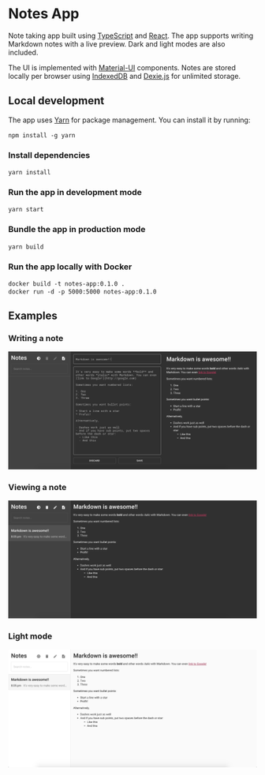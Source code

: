 # Notes App

Note taking app built using [TypeScript](https://github.com/microsoft/TypeScript) and [React](https://github.com/facebook/react). The app supports writing Markdown notes with a live preview. Dark and light modes are also included.

The UI is implemented with [Material-UI](https://github.com/mui-org/material-ui) components. Notes are stored locally per browser using [IndexedDB](https://developer.mozilla.org/en-US/docs/Web/API/IndexedDB_API) and [Dexie.js](https://github.com/dfahlander/Dexie.js) for unlimited storage.

## Local development

The app uses [Yarn](https://github.com/yarnpkg/berry) for package management. You can install it by running:

```fish
npm install -g yarn
```

### Install dependencies

```fish
yarn install
```

### Run the app in development mode

```fish
yarn start
```

### Bundle the app in production mode

```fish
yarn build
```

### Run the app locally with Docker

```fish
docker build -t notes-app:0.1.0 .
docker run -d -p 5000:5000 notes-app:0.1.0
```

## Examples

### Writing a note

![Writing a note](examples/write-note.png)

### Viewing a note

![Viewing a note](examples/view-note.png)

### Light mode

![Light mode](examples/light-mode.png)

